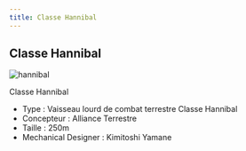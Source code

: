 ```yaml
---
title: Classe Hannibal
---
```


Classe Hannibal
---------------

![hannibal](/images/stories/saga/gundamseeddestiny/mechas/alliance/hannibal.png)


Classe Hannibal   
  
- Type : Vaisseau lourd de combat terrestre Classe Hannibal  
- Concepteur : Alliance Terrestre  
- Taille : 250m  
- Mechanical Designer : Kimitoshi Yamane

